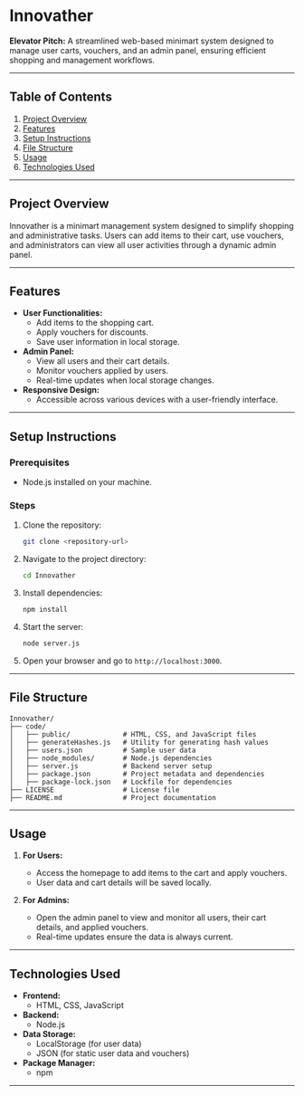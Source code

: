 # Innovather

**Elevator Pitch:** A streamlined web-based minimart system designed to manage user carts, vouchers, and an admin panel, ensuring efficient shopping and management workflows.

---

## **Table of Contents**

1. [Project Overview](#project-overview)
2. [Features](#features)
3. [Setup Instructions](#setup-instructions)
4. [File Structure](#file-structure)
5. [Usage](#usage)
6. [Technologies Used](#technologies-used)

---

## **Project Overview**

Innovather is a minimart management system designed to simplify shopping and administrative tasks. Users can add items to their cart, use vouchers, and administrators can view all user activities through a dynamic admin panel.

---

## **Features**

- **User Functionalities:**
  - Add items to the shopping cart.
  - Apply vouchers for discounts.
  - Save user information in local storage.
- **Admin Panel:**
  - View all users and their cart details.
  - Monitor vouchers applied by users.
  - Real-time updates when local storage changes.
- **Responsive Design:**
  - Accessible across various devices with a user-friendly interface.

---

## **Setup Instructions**

### Prerequisites

- Node.js installed on your machine.

### Steps

1. Clone the repository:
   ```bash
   git clone <repository-url>
   ```
2. Navigate to the project directory:
   ```bash
   cd Innovather
   ```
3. Install dependencies:
   ```bash
   npm install
   ```
4. Start the server:
   ```bash
   node server.js
   ```
5. Open your browser and go to `http://localhost:3000`.

---

## **File Structure**

```
Innovather/
├── code/
│   ├── public/             # HTML, CSS, and JavaScript files
│   ├── generateHashes.js   # Utility for generating hash values
│   ├── users.json          # Sample user data
│   ├── node_modules/       # Node.js dependencies
│   ├── server.js           # Backend server setup
│   ├── package.json        # Project metadata and dependencies
│   ├── package-lock.json   # Lockfile for dependencies
├── LICENSE                 # License file
├── README.md               # Project documentation
```

---

## **Usage**

1. **For Users:**

   - Access the homepage to add items to the cart and apply vouchers.
   - User data and cart details will be saved locally.

2. **For Admins:**

   - Open the admin panel to view and monitor all users, their cart details, and applied vouchers.
   - Real-time updates ensure the data is always current.

---

## **Technologies Used**

- **Frontend:**
  - HTML, CSS, JavaScript
- **Backend:**
  - Node.js
- **Data Storage:**
  - LocalStorage (for user data)
  - JSON (for static user data and vouchers)
- **Package Manager:**
  - npm

---
